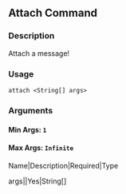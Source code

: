 ## Attach Command

### Description

Attach a message!

### Usage

`attach <String[] args>`

### Arguments

#### Min Args: `1`

#### Max Args: `Infinite`

Name|Description|Required|Type

args||Yes|String[]